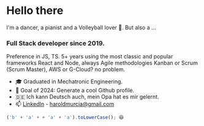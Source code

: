 # Hello there
I'm a dancer, a pianist and a Volleyball lover 🏐. But also a ...

### Full Stack developer since 2019.

Preference in JS, TS. 5+ years using the most classic and popular frameworks React and Node, always Agile methodologies Kanban or Scrum (Scrum Master), AWS or G-Cloud? no problem.

- 🎓 Graduated in Mechatronic Engineering.
- 🎯 Goal of 2024: Generate a cool Github profile.
- 🇩🇪 Ich kann Deutsch auch, mein Opa hat es mir gelernt.
- 📫 [LinkedIn](https://www.linkedin.com/in/harold-murcia/) - haroldmurcia@gmail.com


```javascript
('b' + 'a' + + 'a' + 'a').toLowerCase(); 😆
```

<!-- ![Github](https://github-readme-stats.vercel.app/api?username=harold-murcia&show_icons=true) -->


